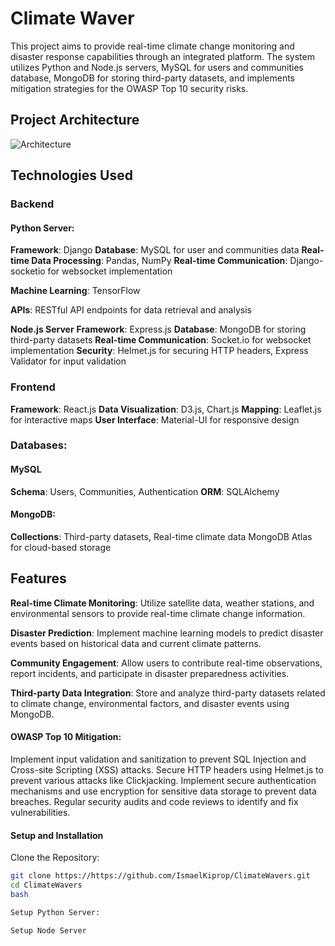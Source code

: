 # Climate Waver

This project aims to provide real-time climate change monitoring and disaster response capabilities through an integrated platform. The system utilizes Python and Node.js servers, MySQL for users and communities database, MongoDB for storing third-party datasets, and implements mitigation strategies for the OWASP Top 10 security risks.

 ## Project Architecture
![Architecture](https://github.com/IsmaelKiprop/ClimateWavers/tree/master/images/climate.png)

## Technologies Used

### Backend

#### Python Server:

**Framework**: Django
**Database**: MySQL for user and communities data
**Real-time Data Processing**: Pandas, NumPy
**Real-time Communication**: Django-socketio for websocket implementation

**Machine Learning**: TensorFlow

**APIs**: RESTful API endpoints for data retrieval and analysis

**Node.js Server**
**Framework**: Express.js
**Database**: MongoDB for storing third-party datasets
**Real-time Communication**: Socket.io for websocket implementation
**Security**: Helmet.js for securing HTTP headers, Express Validator for input validation

### Frontend
**Framework**: React.js
**Data Visualization**: D3.js, Chart.js
**Mapping**: Leaflet.js for interactive maps
**User Interface**: Material-UI for responsive design

### Databases:
#### MySQL
**Schema**: Users, Communities, Authentication
**ORM**: SQLAlchemy

#### MongoDB:
**Collections**: Third-party datasets, Real-time climate data
MongoDB Atlas for cloud-based storage

## Features
**Real-time Climate Monitoring**: Utilize satellite data, weather stations, and environmental sensors to provide real-time climate change information.

**Disaster Prediction**: Implement machine learning models to predict disaster events based on historical data and current climate patterns.

**Community Engagement**: Allow users to contribute real-time observations, report incidents, and participate in disaster preparedness activities.

**Third-party Data Integration**: Store and analyze third-party datasets related to climate change, environmental factors, and disaster events using MongoDB.

#### OWASP Top 10 Mitigation:
Implement input validation and sanitization to prevent SQL Injection and Cross-site Scripting (XSS) attacks.
Secure HTTP headers using Helmet.js to prevent various attacks like Clickjacking.
Implement secure authentication mechanisms and use encryption for sensitive data storage to prevent data breaches.
Regular security audits and code reviews to identify and fix vulnerabilities.

#### Setup and Installation
Clone the Repository:
```bash
git clone https://https://github.com/IsmaelKiprop/ClimateWavers.git
cd ClimateWavers
bash

Setup Python Server:

Setup Node Server
